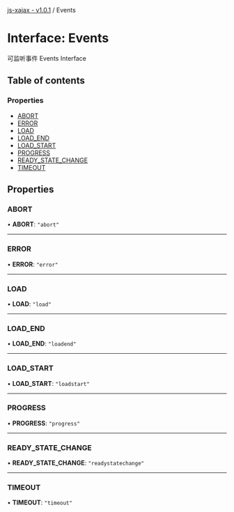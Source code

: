 [js-xajax - v1.0.1](../README.md) / Events

# Interface: Events

可监听事件 Events Interface

## Table of contents

### Properties

- [ABORT](Events.md#abort)
- [ERROR](Events.md#error)
- [LOAD](Events.md#load)
- [LOAD\_END](Events.md#load_end)
- [LOAD\_START](Events.md#load_start)
- [PROGRESS](Events.md#progress)
- [READY\_STATE\_CHANGE](Events.md#ready_state_change)
- [TIMEOUT](Events.md#timeout)

## Properties

### ABORT

• **ABORT**: ``"abort"``

___

### ERROR

• **ERROR**: ``"error"``

___

### LOAD

• **LOAD**: ``"load"``

___

### LOAD\_END

• **LOAD\_END**: ``"loadend"``

___

### LOAD\_START

• **LOAD\_START**: ``"loadstart"``

___

### PROGRESS

• **PROGRESS**: ``"progress"``

___

### READY\_STATE\_CHANGE

• **READY\_STATE\_CHANGE**: ``"readystatechange"``

___

### TIMEOUT

• **TIMEOUT**: ``"timeout"``
